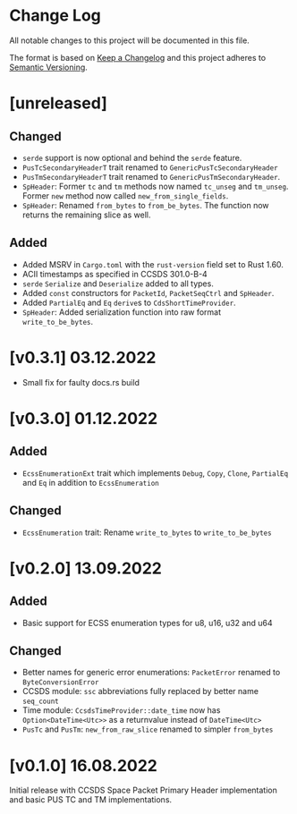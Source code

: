 Change Log
=======

All notable changes to this project will be documented in this file.

The format is based on [Keep a Changelog](http://keepachangelog.com/)
and this project adheres to [Semantic Versioning](http://semver.org/).

# [unreleased]

## Changed

- `serde` support is now optional and behind the `serde` feature.
- `PusTcSecondaryHeaderT` trait renamed to `GenericPusTcSecondaryHeader`
- `PusTmSecondaryHeaderT` trait renamed to `GenericPusTmSecondaryHeader`.
- `SpHeader`: Former `tc` and `tm` methods now named `tc_unseg` and `tm_unseg`.
  Former `new` method now called `new_from_single_fields`.
- `SpHeader`: Renamed `from_bytes` to `from_be_bytes`.
  The function now returns the remaining slice as well.

## Added

- Added MSRV in `Cargo.toml` with the `rust-version` field set to Rust 1.60.
- ACII timestamps as specified in CCSDS 301.0-B-4
- `serde` `Serialize` and `Deserialize` added to all types.
- Added `const` constructors for `PacketId`, `PacketSeqCtrl` and
  `SpHeader`.
- Added `PartialEq` and `Eq` `derive`s to `CdsShortTimeProvider`.
- `SpHeader`: Added serialization function into raw format `write_to_be_bytes`.

# [v0.3.1] 03.12.2022

- Small fix for faulty docs.rs build

# [v0.3.0] 01.12.2022

## Added

- `EcssEnumerationExt` trait which implements `Debug`, `Copy`, `Clone`,
  `PartialEq` and `Eq` in addition to `EcssEnumeration`

## Changed

- `EcssEnumeration` trait: Rename `write_to_bytes`
  to `write_to_be_bytes`

# [v0.2.0] 13.09.2022

## Added

- Basic support for ECSS enumeration types for u8, u16, u32 and u64

## Changed

- Better names for generic error enumerations: `PacketError` renamed to `ByteConversionError`
- CCSDS module: `ssc` abbreviations fully replaced by better name `seq_count`
- Time module: `CcsdsTimeProvider::date_time` now has `Option<DateTime<Utc>>` as
  a returnvalue instead of `DateTime<Utc>`
- `PusTc` and `PusTm`: `new_from_raw_slice` renamed to simpler `from_bytes`

# [v0.1.0] 16.08.2022

Initial release with CCSDS Space Packet Primary Header implementation and basic PUS TC and TM
implementations.
